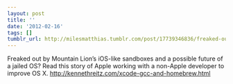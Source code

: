 ```yaml
---
layout: post
title: ''
date: '2012-02-16'
tags: []
tumblr_url: http://milesmatthias.tumblr.com/post/17739346836/freaked-out-by-mountain-lions-ios-like-sandboxes
---
```

Freaked out by Mountain Lion’s iOS-like sandboxes and a possible future of a jailed OS? Read this story of Apple working with a non-Apple developer to improve OS X. http://kennethreitz.com/xcode-gcc-and-homebrew.html
